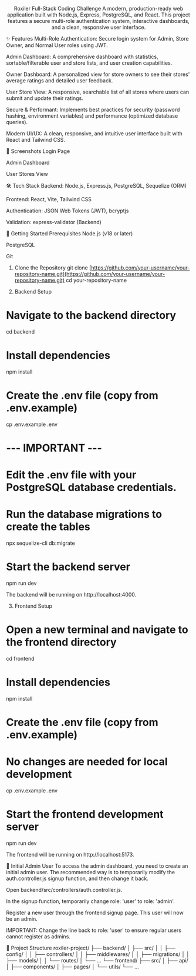 <div align="center">

Roxiler Full-Stack Coding Challenge
A modern, production-ready web application built with Node.js, Express, PostgreSQL, and React. This project features a secure multi-role authentication system, interactive dashboards, and a clean, responsive user interface.

</div>

<div align="center">

</div>

✨ Features
Multi-Role Authentication: Secure login system for Admin, Store Owner, and Normal User roles using JWT.

Admin Dashboard: A comprehensive dashboard with statistics, sortable/filterable user and store lists, and user creation capabilities.

Owner Dashboard: A personalized view for store owners to see their stores' average ratings and detailed user feedback.

User Store View: A responsive, searchable list of all stores where users can submit and update their ratings.

Secure & Performant: Implements best practices for security (password hashing, environment variables) and performance (optimized database queries).

Modern UI/UX: A clean, responsive, and intuitive user interface built with React and Tailwind CSS.

📸 Screenshots
Login Page

Admin Dashboard

User Stores View







🛠️ Tech Stack
Backend: Node.js, Express.js, PostgreSQL, Sequelize (ORM)

Frontend: React, Vite, Tailwind CSS

Authentication: JSON Web Tokens (JWT), bcryptjs

Validation: express-validator (Backend)

🚀 Getting Started
Prerequisites
Node.js (v18 or later)

PostgreSQL

Git

1. Clone the Repository
git clone [https://github.com/your-username/your-repository-name.git](https://github.com/your-username/your-repository-name.git)
cd your-repository-name

2. Backend Setup
# Navigate to the backend directory
cd backend

# Install dependencies
npm install

# Create the .env file (copy from .env.example)
cp .env.example .env

# --- IMPORTANT ---
# Edit the .env file with your PostgreSQL database credentials.

# Run the database migrations to create the tables
npx sequelize-cli db:migrate

# Start the backend server
npm run dev

The backend will be running on http://localhost:4000.

3. Frontend Setup
# Open a new terminal and navigate to the frontend directory
cd frontend

# Install dependencies
npm install

# Create the .env file (copy from .env.example)
# No changes are needed for local development
cp .env.example .env

# Start the frontend development server
npm run dev

The frontend will be running on http://localhost:5173.

👤 Initial Admin User
To access the admin dashboard, you need to create an initial admin user. The recommended way is to temporarily modify the auth.controller.js signup function, and then change it back.

Open backend/src/controllers/auth.controller.js.

In the signup function, temporarily change role: 'user' to role: 'admin'.

Register a new user through the frontend signup page. This user will now be an admin.

IMPORTANT: Change the line back to role: 'user' to ensure regular users cannot register as admins.

📂 Project Structure
roxiler-project/
├── backend/
│   ├── src/
│   │   ├── config/
│   │   ├── controllers/
│   │   ├── middlewares/
│   │   ├── migrations/
│   │   ├── models/
│   │   └── routes/
│   └── ...
└── frontend/
    ├── src/
    │   ├── api/
    │   ├── components/
    │   ├── pages/
    │   └── utils/
    └── ...
